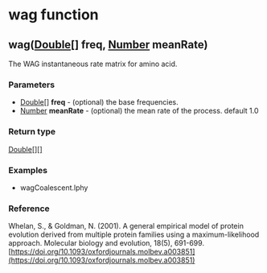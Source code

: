 wag function
============
wag([Double[]](../types/Double[].md) **freq**, [Number](../types/Number.md) **meanRate**)
-----------------------------------------------------------------------------------------

The WAG instantaneous rate matrix for amino acid.

### Parameters

- [Double[]](../types/Double[].md) **freq** - (optional) the base frequencies.
- [Number](../types/Number.md) **meanRate** - (optional) the mean rate of the process. default 1.0

### Return type

[Double[][]](../types/Double[][].md)


### Examples

- wagCoalescent.lphy

### Reference

Whelan, S., & Goldman, N. (2001). A general empirical model of protein evolution derived from multiple protein families using a maximum-likelihood approach. Molecular biology and evolution, 18(5), 691-699.[https://doi.org/10.1093/oxfordjournals.molbev.a003851](https://doi.org/10.1093/oxfordjournals.molbev.a003851)

